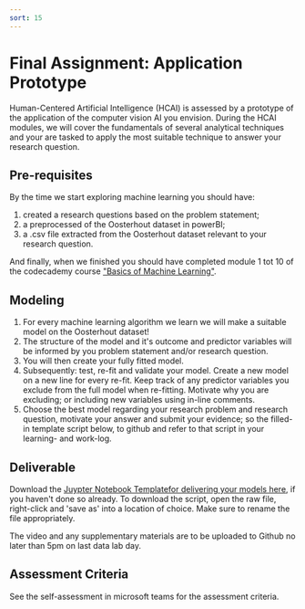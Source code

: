 ```yaml
---
sort: 15
---
```


# Final Assignment: Application Prototype

Human-Centered Artificial Intelligence (HCAI) is assessed by a prototype of the application of the computer vision AI you envision. During the HCAI modules, we will cover the fundamentals of
several analytical techniques and your are tasked to apply the most suitable technique to answer your research question.

## Pre-requisites
By the time we start exploring machine learning you should have:
1. created a research questions based on the problem statement;
2. a preprocessed of the Oosterhout dataset in powerBI;
3. a .csv file extracted from the Oosterhout dataset relevant to your research question.

And finally, when we finished you should have completed module 1 tot 10 of the codecademy course ["Basics of Machine Learning"](https://www.codecademy.com/learn/machine-learning).

## Modeling
1. For every machine learning algorithm we learn we will make a suitable model on the Oosterhout dataset!
2. The structure of the model and it's outcome and predictor variables will be informed by you problem statement and/or research question.
3. You will then create your fully fitted model.
4. Subsequently: test, re-fit and validate your model. Create a new model on a new line for every re-fit. Keep track of any predictor variables you exclude from the full model when re-fitting. Motivate why you are excluding; or including new variables using in-line comments.
5. Choose the best model regarding your research problem and research question, motivate your answer and submit your evidence; so the filled-in template script below, to github and refer to that script in your learning- and work-log.

## Deliverable
Download the [Juypter Notebook Templatefor delivering your models here](https://github.com/BredaUniversityADSAI/ADS-AI/blob/3a73817f6ad0d65d0f97fa33cb867dce004df50c/docs/Study%20Content/Introduction%20to%20Machine%20Learning/Assets/MachineLearning_TemplateScript_FirstName_LastName_StudentNumber.ipynb.ipynb), if you haven't done so already. To download the script, open the raw file, right-click and 'save as' into a location of choice. Make sure to rename the file appropriately.

The video and any supplementary materials are to be uploaded to Github no later than 5pm on last data lab day.

## Assessment Criteria
See the self-assessment in microsoft teams for the assessment criteria.

